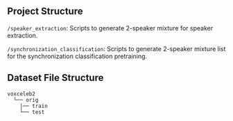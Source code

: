 ## Project Structure


`/speaker_extraction`: Scripts to generate 2-speaker mixture for speaker extraction.

`/synchronization_classification`: Scripts to generate 2-speaker mixture list for the synchronization classification pretraining.


## Dataset File Structure


	voxceleb2
	  └── orig
	    |── train
		└── test
